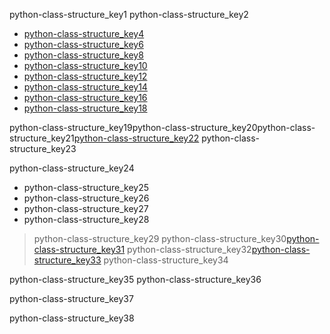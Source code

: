 python-class-structure_key1
python-class-structure_key2


* [python-class-structure_key4](https://www.merakilearn.org/course/101/exercise/3161)
* [python-class-structure_key6](https://www.merakilearn.org/course/102/exercise/3335)
* [python-class-structure_key8](https://www.merakilearn.org/course/122/exercise/3143)
* [python-class-structure_key10](https://www.merakilearn.org/course/121/exercise/3137)
* [python-class-structure_key12](https://www.merakilearn.org/course/93/exercise/2169)
* [python-class-structure_key14](https://www.merakilearn.org/course/83/exercise/3372)
* [python-class-structure_key16](https://www.merakilearn.org/course/80/exercise/1961)
* [python-class-structure_key18](https://www.merakilearn.org/course/104/exercise/2344)

python-class-structure_key19python-class-structure_key20python-class-structure_key21[python-class-structure_key22](https://www.merakilearn.org/course/145/exercise/3523)
python-class-structure_key23

python-class-structure_key24
* python-class-structure_key25
* python-class-structure_key26
* python-class-structure_key27
* python-class-structure_key28
> python-class-structure_key29
python-class-structure_key30[python-class-structure_key31](https://www.merakilearn.org/mentor)
python-class-structure_key32[python-class-structure_key33](mailto:&#115;&#105;&#110;&#x64;&#104;&#x75;&#x40;&#110;&#x61;&#x76;&#x67;&#117;&#x72;&#x75;&#x6b;&#x75;&#108;&#x2e;&#111;&#x72;&#103;)
python-class-structure_key34

python-class-structure_key35
python-class-structure_key36


python-class-structure_key37


python-class-structure_key38
